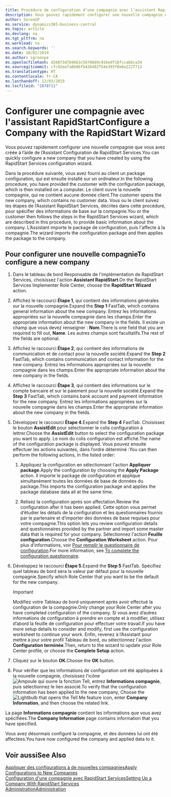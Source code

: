 ```yaml
---
title: Procédure de configuration d’une compagnie avec l’assistant RapidStart | Microsoft Docs
description: Vous pouvez rapidement configurer une nouvelle compagnie que vous avez créée à l’aide de l’Assistant Configuration de RapidStart Services.
author: SorenGP
ms.service: dynamics365-business-central
ms.topic: article
ms.devlang: na
ms.tgt_pltfrm: na
ms.workload: na
ms.search.keywords: ''
ms.date: 10/01/2019
ms.author: sgroespe
ms.openlocfilehash: d26073d7b96b3c5970689c916edf18fccab6ca34
ms.sourcegitcommit: cfc92eefa8b06fb426482f54e393f0e6e222f712
ms.translationtype: HT
ms.contentlocale: fr-CA
ms.lasthandoff: 12/03/2019
ms.locfileid: "2878711"
---
```

# <a name="configure-a-company-with-the-rapidstart-wizard"></a><span data-ttu-id="d484a-103">Configurer une compagnie avec l'assistant RapidStart</span><span class="sxs-lookup"><span data-stu-id="d484a-103">Configure a Company with the RapidStart Wizard</span></span>
<span data-ttu-id="d484a-104">Vous pouvez rapidement configurer une nouvelle compagnie que vous avez créée à l’aide de l’Assistant Configuration de RapidStart Services.</span><span class="sxs-lookup"><span data-stu-id="d484a-104">You can quickly configure a new company that you have created by using the RapidStart Services configuration wizard.</span></span>

<span data-ttu-id="d484a-105">Dans la procédure suivante, vous avez fourni au client un package configuration, qui est ensuite installé sur un ordinateur.</span><span class="sxs-lookup"><span data-stu-id="d484a-105">In the following procedure, you have provided the customer with the configuration package, which is then installed on a computer.</span></span> <span data-ttu-id="d484a-106">Le client ouvre la nouvelle compagnie, qui ne contient aucune donnée client.</span><span class="sxs-lookup"><span data-stu-id="d484a-106">The customer opens the new company, which contains no customer data.</span></span> <span data-ttu-id="d484a-107">Vous ou le client suivez les étapes de l’Assistant RapidStart Services, décrites dans cette procédure, pour spécifier des informations de base sur la compagnie.</span><span class="sxs-lookup"><span data-stu-id="d484a-107">You or the customer then follows the steps in the RapidStart Services wizard, which are described in this procedure, to provide basic information about the company.</span></span> <span data-ttu-id="d484a-108">L’Assistant importe le package de configuration, puis l'affecte à la compagnie.</span><span class="sxs-lookup"><span data-stu-id="d484a-108">The wizard imports the configuration package and then applies the package to the company.</span></span>  

## <a name="to-configure-a-new-company"></a><span data-ttu-id="d484a-109">Pour configurer une nouvelle compagnie</span><span class="sxs-lookup"><span data-stu-id="d484a-109">To configure a new company</span></span>  
1. <span data-ttu-id="d484a-110">Dans le tableau de bord Responsable de l'implémentation de RapidStart Services, choisissez l'action **Assistant RapidStart**.</span><span class="sxs-lookup"><span data-stu-id="d484a-110">On the RapidStart Services Implementer Role Center, choose the **RapidStart Wizard** action.</span></span>  
2. <span data-ttu-id="d484a-111">Affichez le raccourci **Étape 1**, qui contient des informations générales sur la nouvelle compagnie.</span><span class="sxs-lookup"><span data-stu-id="d484a-111">Expand the **Step 1** FastTab, which contains general information about the new company.</span></span> <span data-ttu-id="d484a-112">Entrez les informations appropriées sur la nouvelle compagnie dans les champs.</span><span class="sxs-lookup"><span data-stu-id="d484a-112">Enter the appropriate information about the new company in the fields.</span></span> <span data-ttu-id="d484a-113">Il existe un champ que vous devez renseigner : **Nom**.</span><span class="sxs-lookup"><span data-stu-id="d484a-113">There is one field that you are required to fill out, **Name**.</span></span> <span data-ttu-id="d484a-114">Les autres champs sont facultatifs.</span><span class="sxs-lookup"><span data-stu-id="d484a-114">The rest of the fields are optional.</span></span>  
3. <span data-ttu-id="d484a-115">Affichez le raccourci **Étape 2**, qui contient des informations de communication et de contact pour la nouvelle société.</span><span class="sxs-lookup"><span data-stu-id="d484a-115">Expand the **Step 2** FastTab, which contains communication and contact information for the new company.</span></span> <span data-ttu-id="d484a-116">Entrez les informations appropriées sur la nouvelle compagnie dans les champs.</span><span class="sxs-lookup"><span data-stu-id="d484a-116">Enter the appropriate information about the new company in the fields.</span></span>
4. <span data-ttu-id="d484a-117">Affichez le raccourci **Étape 3**, qui contient des informations sur le compte bancaire et sur le paiement pour la nouvelle société.</span><span class="sxs-lookup"><span data-stu-id="d484a-117">Expand the **Step 3** FastTab, which contains bank account and payment information for the new company.</span></span> <span data-ttu-id="d484a-118">Entrez les informations appropriées sur la nouvelle compagnie dans les champs.</span><span class="sxs-lookup"><span data-stu-id="d484a-118">Enter the appropriate information about the new company in the fields.</span></span>  
5. <span data-ttu-id="d484a-119">Développez le raccourci **Étape 4**.</span><span class="sxs-lookup"><span data-stu-id="d484a-119">Expand the **Step 4** FastTab.</span></span> <span data-ttu-id="d484a-120">Choisissez le bouton **AssistEdit** pour sélectionner le colis configuration à lettrer.</span><span class="sxs-lookup"><span data-stu-id="d484a-120">Choose the **AssistEdit** button to select the configuration package you want to apply.</span></span> <span data-ttu-id="d484a-121">Le nom du colis configuration est affiché.</span><span class="sxs-lookup"><span data-stu-id="d484a-121">The name of the configuration package is displayed.</span></span> <span data-ttu-id="d484a-122">Vous pouvez ensuite effectuer les actions suivantes, dans l’ordre déterminé :</span><span class="sxs-lookup"><span data-stu-id="d484a-122">You can then perform the following actions, in the listed order:</span></span>  

    1. <span data-ttu-id="d484a-123">Appliquez la configuration en sélectionnant l'action **Appliquer package**.</span><span class="sxs-lookup"><span data-stu-id="d484a-123">Apply the configuration by choosing the **Apply Package** action.</span></span> <span data-ttu-id="d484a-124">Il importe le package de configuration et applique simultanément toutes les données de base de données du package.</span><span class="sxs-lookup"><span data-stu-id="d484a-124">This imports the configuration package and applies the package database data all at the same time.</span></span>  

    2. <span data-ttu-id="d484a-125">Relisez la configuration après son affectation.</span><span class="sxs-lookup"><span data-stu-id="d484a-125">Review the configuration after it has been applied.</span></span> <span data-ttu-id="d484a-126">Cette option vous permet d’étudier les détails de la configuration et les questionnaires fournis par le partenaire et d’importer des données de base requises pour votre compagnie.</span><span class="sxs-lookup"><span data-stu-id="d484a-126">This option lets you review configuration details and questionnaires provided by the partner and import some master data that is required for your company.</span></span> <span data-ttu-id="d484a-127">Sélectionnez l'action **Feuille configuration**.</span><span class="sxs-lookup"><span data-stu-id="d484a-127">Choose the **Configuration Worksheet** action.</span></span> <span data-ttu-id="d484a-128">Pour plus d’informations, voir [Pour remplir le questionnaire de configuration](admin-gather-customer-setup-values.md#to-complete-the-configuration-questionnaire).</span><span class="sxs-lookup"><span data-stu-id="d484a-128">For more information, see [To complete the configuration questionnaire](admin-gather-customer-setup-values.md#to-complete-the-configuration-questionnaire).</span></span>  

6. <span data-ttu-id="d484a-129">Développez le raccourci **Étape 5**.</span><span class="sxs-lookup"><span data-stu-id="d484a-129">Expand the **Step 5** FastTab.</span></span> <span data-ttu-id="d484a-130">Spécifiez quel tableau de bord sera la valeur par défaut pour la nouvelle compagnie.</span><span class="sxs-lookup"><span data-stu-id="d484a-130">Specify which Role Center that you want to be the default for the new company.</span></span>  

    > [!IMPORTANT]  
    >  <span data-ttu-id="d484a-131">Modifiez votre Tableau de bord uniquement après avoir effectué la configuration de la compagnie.</span><span class="sxs-lookup"><span data-stu-id="d484a-131">Only change your Role Center after you have completed configuration of the company.</span></span> <span data-ttu-id="d484a-132">Si vous avez d’autres informations de configuration à prendre en compte et à modifier, utilisez d’abord la feuille de configuration pour effectuer votre travail.</span><span class="sxs-lookup"><span data-stu-id="d484a-132">If you have more setup details to consider and modify, first use the configuration worksheet to continue your work.</span></span> <span data-ttu-id="d484a-133">Enfin, revenez à l’Assistant pour mettre à jour votre profil Tableau de bord, ou sélectionnez l'action **Configuration terminée**.</span><span class="sxs-lookup"><span data-stu-id="d484a-133">Then, return to the wizard to update your Role Center profile, or choose the **Complete Setup** action.</span></span>

7. <span data-ttu-id="d484a-134">Cliquez sur le bouton **OK**.</span><span class="sxs-lookup"><span data-stu-id="d484a-134">Choose the **OK** button.</span></span>  
8. <span data-ttu-id="d484a-135">Pour vérifier que les informations de configuration ont été appliquées à la nouvelle compagnie, choisissez l'icône ![Ampoule qui ouvre la fonction Tell](media/ui-search/search_small.png "Dites-moi ce que vous voulez faire"), entrez **Informations compagnie**, puis sélectionnez le lien associé.</span><span class="sxs-lookup"><span data-stu-id="d484a-135">To verify that the configuration information has been applied to the new company, Choose the ![Lightbulb that opens the Tell Me feature](media/ui-search/search_small.png "Tell me what you want to do") icon, enter **Company Information**, and then choose the related link.</span></span>

<span data-ttu-id="d484a-136">La page **Informations compagnie** contient les informations que vous avez spécifiées.</span><span class="sxs-lookup"><span data-stu-id="d484a-136">The **Company Information** page contains information that you have specified.</span></span>   

<span data-ttu-id="d484a-137">Vous avez désormais configuré la compagnie, et des données lui ont été affectées.</span><span class="sxs-lookup"><span data-stu-id="d484a-137">You have now configured the company and applied data to it.</span></span>  

## <a name="see-also"></a><span data-ttu-id="d484a-138">Voir aussi</span><span class="sxs-lookup"><span data-stu-id="d484a-138">See Also</span></span>  
[<span data-ttu-id="d484a-139">Appliquer des configurations à de nouvelles compagnies</span><span class="sxs-lookup"><span data-stu-id="d484a-139">Apply Configurations to New Companies</span></span>](admin-apply-configuration-to-new-companies.md)  
[<span data-ttu-id="d484a-140">Configuration d'une compagnie avec RapidStart Services</span><span class="sxs-lookup"><span data-stu-id="d484a-140">Setting Up a Company With RapidStart Services</span></span>](admin-set-up-a-company-with-rapidstart.md)  
[<span data-ttu-id="d484a-141">Administration</span><span class="sxs-lookup"><span data-stu-id="d484a-141">Administration</span></span>](admin-setup-and-administration.md)
